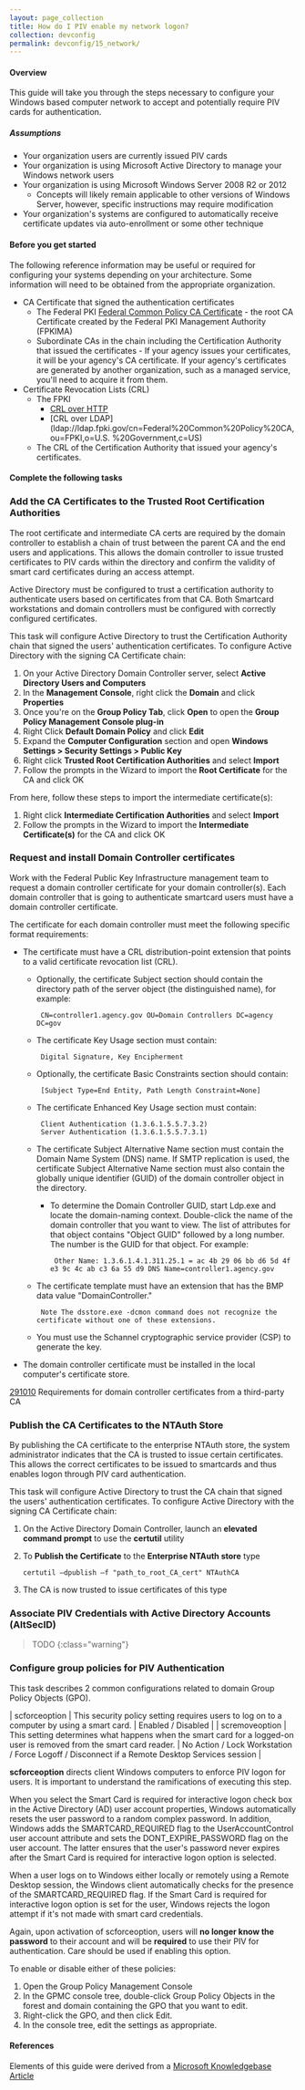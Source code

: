 ```yaml
---
layout: page_collection
title: How do I PIV enable my network logon?
collection: devconfig
permalink: devconfig/15_network/
---
```

<script>
$(function() {
  $( "#accordion" ).accordion({
    heightStyle: "content",
    collapsible: "true",
    active: "false"
  });
});
</script>
#### Overview
This guide will take you through the steps necessary to configure your Windows based computer network to accept and potentially require PIV cards for authentication.

##### Assumptions
*  Your organization users are currently issued PIV cards
*  Your organization is using Microsoft Active Directory to manage your Windows network users
*  Your organization is using Microsoft Windows Server 2008 R2 or 2012
    *  Concepts will likely remain applicable to other versions of Windows Server, however, specific instructions may require modification
*  Your organization's systems are configured to automatically receive certificate updates via auto-enrollment or some other technique

#### Before you get started
The following reference information may be useful or required for configuring your systems depending on your architecture. Some information will need to be obtained from the appropriate organization.

*  CA Certificate that signed the authentication certificates
    *  The Federal PKI [Federal Common Policy CA Certificate](http://http.fpki.gov/fcpca/fcpca.crt) - the root CA Certificate created by the Federal PKI Management Authority (FPKIMA)
    *  Subordinate CAs in the chain including the Certification Authority that issued the certificates - If your agency issues your certificates, it will be your agency's CA certificate. If your agency's certificates are generated by another organization, such as a managed service, you'll need to acquire it from them.
*  Certificate Revocation Lists (CRL)
    *  The FPKI
        *  [CRL over HTTP](http://http.fpki.gov/fcpca/fcpca.crl)
        *  [CRL over LDAP](ldap://ldap.fpki.gov/cn=Federal%20Common%20Policy%20CA,ou=FPKI,o=U.S. %20Government,c=US)
    *  The CRL of the Certification Authority that issued your agency's certificates.

<!-- *  Authority Information Access (AIA) Locations
    *  The FPKI
        *  [AIA over HTTP](http://http.fpki.gov/fcpca/caCertsIssuedTofcpca.p7c)
        *  [AIA over LDAP](ldap://ldap.fpki.gov/cn=Federal%20Common%20Policy%20CA,ou=FPKI,o=U.S. %20Government,c=US)
    *  The AIA of the Certification Authority that issued your agency's certificates. -->

#### Complete the following tasks
<div id="accordion" markdown="1">

### Add the CA Certificates to the Trusted Root Certification Authorities
<div markdown="1">

The root certificate and intermediate CA certs are required by the domain controller to establish a chain of trust between the parent CA and the end users and applications. This allows the domain controller to issue trusted certificates to PIV cards within the directory and confirm the validity of smart card certificates during an access attempt.

Active Directory must be configured to trust a certification authority to authenticate users based on certificates from that CA. Both Smartcard workstations and domain controllers must be configured with correctly configured certificates.

This task will configure Active Directory to trust the Certification Authority chain that signed the users' authentication certificates. To configure Active Directory with the signing CA Certificate chain:

1.	On your Active Directory Domain Controller server, select **Active Directory Users and Computers**
2.	In the **Management Console**, right click the **Domain** and click **Properties**
3.	Once you're on the **Group Policy Tab**, click **Open** to open the **Group Policy Management Console plug-in**
4.	Right Click **Default Domain Policy** and click **Edit**
5.	Expand the **Computer Configuration** section and open **Windows Settings > Security Settings > Public Key**
6.	Right click **Trusted Root Certification Authorities** and select **Import**
7.	Follow the prompts in the Wizard to import the **Root Certificate** for the CA and click OK

From here, follow these steps to import the intermediate certificate(s):

1.	Right click **Intermediate Certification Authorities** and select **Import**
2.	Follow the prompts in the Wizard to import the **Intermediate Certificate(s)** for the CA and click OK

</div>

### Request and install Domain Controller certificates
<div markdown="1">
Work with the Federal Public Key Infrastructure management team to request a domain controller certificate for your domain controller(s). Each domain controller that is going to authenticate smartcard users must have a domain controller certificate.  

The certificate for each domain controller must meet the following specific format requirements:

*  The certificate must have a CRL distribution-point extension that points to a valid certificate revocation list (CRL).
    *  Optionally, the certificate Subject section should contain the directory path of the server object (the distinguished name), for example:

            CN=controller1.agency.gov OU=Domain Controllers DC=agency DC=gov

    *  The certificate Key Usage section must contain:

            Digital Signature, Key Encipherment

    *  Optionally, the certificate Basic Constraints section should contain:

            [Subject Type=End Entity, Path Length Constraint=None]

    *  The certificate Enhanced Key Usage section must contain:

            Client Authentication (1.3.6.1.5.5.7.3.2)
            Server Authentication (1.3.6.1.5.5.7.3.1)

    *  The certificate Subject Alternative Name section must contain the Domain Name System (DNS) name. If SMTP replication is used, the certificate Subject Alternative Name section must also contain the globally unique identifier (GUID) of the domain controller object in the directory.
        *  To determine the Domain Controller GUID, start Ldp.exe and locate the domain-naming context. Double-click the name of the domain controller that you want to view. The list of attributes for that object contains "Object GUID" followed by a long number. The number is the GUID for that object. For example:

                Other Name: 1.3.6.1.4.1.311.25.1 = ac 4b 29 06 bb d6 5d 4f e3 9c 4c ab c3 6a 55 d9 DNS Name=controller1.agency.gov

    *  The certificate template must have an extension that has the BMP data value "DomainController."

            Note The dsstore.exe -dcmon command does not recognize the certificate without one of these extensions.

    *  You must use the Schannel cryptographic service provider (CSP) to generate the key.
*  The domain controller certificate must be installed in the local computer's certificate store.

[291010](https://support.microsoft.com/en-us/kb/291010) Requirements for domain controller certificates from a third-party CA
</div>

### Publish the CA Certificates to the NTAuth Store
<div markdown="1">

By publishing the CA certificate to the enterprise NTAuth store, the system administrator indicates that the CA is trusted to issue certain certificates. This allows the correct certificates to be issued to smartcards and thus enables logon through PIV card authentication.

This task will configure Active Directory to trust the CA chain that signed the users' authentication certificates. To configure Active Directory with the signing CA Certificate chain:

1.	On the Active Directory Domain Controller, launch an **elevated command prompt** to use the **certutil** utility
2.	To **Publish the Certificate** to the **Enterprise NTAuth store** type

        certutil –dpublish –f "path_to_root_CA_cert" NTAuthCA

3.	The CA is now trusted to issue certificates of this type

</div>

### Associate PIV Credentials with Active Directory Accounts (AltSecID)
<div markdown="1">

> TODO
{:class="warning"}

</div>

### Configure group policies for PIV Authentication
<div markdown="1">

This task describes 2 common configurations related to domain Group Policy Objects (GPO).

|  scforceoption  |  This security policy setting requires users to log on to a computer by using a smart card.  |  Enabled / Disabled  |
|  scremoveoption  |  This setting determines what happens when the smart card for a logged-on user is removed from the smart card reader.  |  No Action / Lock Workstation / Force Logoff / Disconnect if a Remote Desktop Services session  |

**scforceoption** directs client Windows computers to enforce PIV logon for users. It is important to understand the ramifications of executing this step.

When you select the Smart Card is required for interactive logon check box in the Active Directory (AD) user account properties, Windows automatically resets the user password to a random complex password. In addition, Windows adds the SMARTCARD_REQUIRED flag to the UserAccountControl user account attribute and sets the DONT_EXPIRE_PASSWORD flag on the user account. The latter ensures that the user's password never expires after the Smart Card is required for interactive logon option is selected.

When a user logs on to Windows either locally or remotely using a Remote Desktop session, the Windows client automatically checks for the presence of the SMARTCARD_REQUIRED flag. If the Smart Card is required for interactive logon option is set for the user, Windows rejects the logon attempt if it's not made with smart card credentials.

Again, upon activation of scforceoption, users will **no longer know the password** to their account and will be **required** to use their PIV for authentication. Care should be used if enabling this option.

To enable or disable either of these policies:

1.  Open the Group Policy Management Console
1.  In the GPMC console tree, double-click Group Policy Objects in the forest and domain containing the GPO that you want to edit.
1.  Right-click the GPO, and then click Edit.
1.  In the console tree, edit the settings as appropriate.

</div>
</div>

#### References

Elements of this guide were derived from a [Microsoft Knowledgebase Article](https://support.microsoft.com/en-us/kb/281245)
